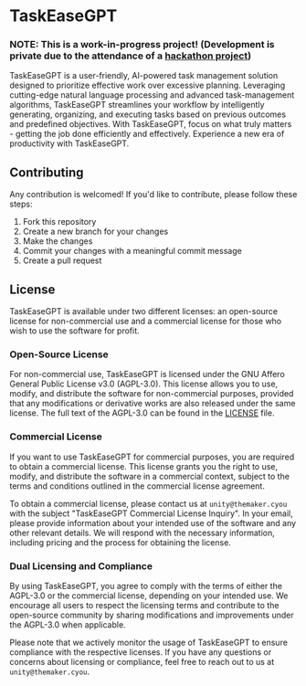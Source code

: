 # TaskEaseGPT

### NOTE: This is a work-in-progress project! (Development is private due to the attendance of a [hackathon project](https://lablab.ai/event/autogpt-arena-hacks))

TaskEaseGPT is a user-friendly, AI-powered task management solution designed to prioritize effective work over excessive
planning. Leveraging cutting-edge natural language processing and advanced task-management algorithms, TaskEaseGPT
streamlines your workflow by intelligently generating, organizing, and executing tasks based on previous outcomes and
predefined objectives. With TaskEaseGPT, focus on what truly matters - getting the job done efficiently and effectively.
Experience a new era of productivity with TaskEaseGPT.

## Contributing
Any contribution is welcomed! If you'd like to contribute, please follow these steps:

1. Fork this repository
2. Create a new branch for your changes
3. Make the changes
4. Commit your changes with a meaningful commit message
5. Create a pull request

## License

TaskEaseGPT is available under two different licenses: an open-source license for non-commercial use and a commercial license for those who wish to use the software for profit.
### Open-Source License

For non-commercial use, TaskEaseGPT is licensed under the GNU Affero General Public License v3.0 (AGPL-3.0). This license allows you to use, modify, and distribute the software for non-commercial purposes, provided that any modifications or derivative works are also released under the same license. The full text of the AGPL-3.0 can be found in the [LICENSE](./LICENSE.md) file.

### Commercial License

If you want to use TaskEaseGPT for commercial purposes, you are required to obtain a commercial license. This license grants you the right to use, modify, and distribute the software in a commercial context, subject to the terms and conditions outlined in the commercial license agreement.

To obtain a commercial license, please contact us at `unity@themaker.cyou` with the subject "TaskEaseGPT Commercial License Inquiry". In your email, please provide information about your intended use of the software and any other relevant details. We will respond with the necessary information, including pricing and the process for obtaining the license.

### Dual Licensing and Compliance

By using TaskEaseGPT, you agree to comply with the terms of either the AGPL-3.0 or the commercial license, depending on your intended use. We encourage all users to respect the licensing terms and contribute to the open-source community by sharing modifications and improvements under the AGPL-3.0 when applicable.

Please note that we actively monitor the usage of TaskEaseGPT to ensure compliance with the respective licenses. If you have any questions or concerns about licensing or compliance, feel free to reach out to us at `unity@themaker.cyou`.
